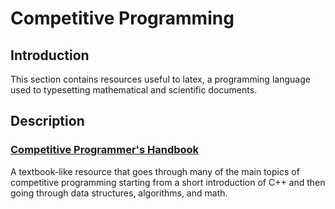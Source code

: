 # Competitive Programming

## Introduction

This section contains resources useful to latex, a programming language used to typesetting mathematical and scientific documents.

## Description

### [Competitive Programmer's Handbook](primer.pdf)

A textbook-like resource that goes through many of the main topics of competitive programming starting from a short introduction of C++ and then going through data structures, algorithms, and math.
